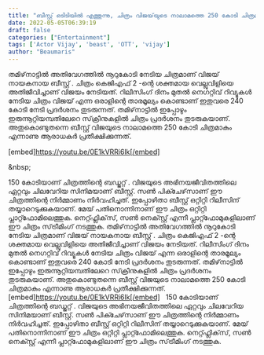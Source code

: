 ```yaml
---
title: "ബീസ്റ്റ് ഒടിടിയിൽ എത്തുന്നു, ചിത്രം വിജയ്‌യുടെ നാലാമത്തെ 250 കോടി ചിത്രമാകുമോ ?"
date: 2022-05-05T06:39:19
draft: false
categories: ["Entertainment"]
tags: ['Actor Vijay', 'beast', 'OTT', 'vijay']
author: "Beaumaris"
---
```


തമിഴ്‌നാട്ടിൽ അതിവേഗത്തിൽ നൂറുകോടി നേടിയ ചിത്രമാണ് വിജയ് നായകനായ ബീസ്റ്റ് . ചിത്രം കെജിഎഫ് 2 -ന്റെ ശക്തമായ വെല്ലുവിളിയെ അതിജീവിച്ചാണ് വിജയം നേടിയത്. റിലീസിംഗ് ദിനം മുതൽ നെഗറ്റിവ് റിവ്യൂകൾ നേടിയ ചിത്രം വിജയ് എന്ന ഒരാളിന്റെ താരമൂല്യം കൊണ്ടാണ് ഇതുവരെ 240 കോടി നേടി പ്രദർശനം തുടരുന്നത്. തമിഴ്‌നാട്ടിൽ ഇപ്പോഴും ഇരുന്നൂറ്റിയമ്പതിലേറെ സ്‌ക്രീനുകളിൽ ചിത്രം പ്രദർശനം തുടരുകയാണ്. അതുകൊണ്ടുതന്നെ ബീസ്റ്റ് വിജയുടെ നാലാമത്തെ 250 കോടി ചിത്രമാകും എന്നാണു ആരാധകർ പ്രതീക്ഷിക്കുന്നത്.

[embed]https://youtu.be/0E1kVRRi6lk[/embed]

&amp;nbsp;

150 കോടിയാണ് ചിത്രത്തിന്റെ ബഡ്ജറ്റ് . വിജയുടെ അഭിനയജീവിതത്തിലെ ഏറ്റവും ചിലവേറിയ സിനിമയാണ് ബീസ്റ്റ്. സൺ പിക്ചേഴ്‌സാണ്‌ ഈ ചിത്രത്തിന്റെ നിർമ്മാണം നിർവഹിച്ചത്. ഇപ്പോഴിതാ ബീസ്റ്റ് ഒറ്റിറ്റി റിലീസിന് തയ്യാറെടുക്കുകയാണ്. മേയ് പതിനൊന്നിനാണ് ഈ ചിത്രം ഒറ്റിറ്റി പ്ലാറ്റ്ഫോമിലെത്തുക. നെറ്റ്ഫ്ലിക്‌സ്, സൺ നെക്സ്റ്റ് എന്നീ പ്ലാറ്റ്ഫോമുകളിലാണ് ഈ ചിത്രം സ്‌ട്രീമിംഗ്‌ നടത്തുക.
തമിഴ്‌നാട്ടിൽ അതിവേഗത്തിൽ നൂറുകോടി നേടിയ ചിത്രമാണ് വിജയ് നായകനായ ബീസ്റ്റ് . ചിത്രം കെജിഎഫ് 2 -ന്റെ ശക്തമായ വെല്ലുവിളിയെ അതിജീവിച്ചാണ് വിജയം നേടിയത്. റിലീസിംഗ് ദിനം മുതൽ നെഗറ്റിവ് റിവ്യൂകൾ നേടിയ ചിത്രം വിജയ് എന്ന ഒരാളിന്റെ താരമൂല്യം കൊണ്ടാണ് ഇതുവരെ 240 കോടി നേടി പ്രദർശനം തുടരുന്നത്. തമിഴ്‌നാട്ടിൽ ഇപ്പോഴും ഇരുന്നൂറ്റിയമ്പതിലേറെ സ്‌ക്രീനുകളിൽ ചിത്രം പ്രദർശനം തുടരുകയാണ്. അതുകൊണ്ടുതന്നെ ബീസ്റ്റ് വിജയുടെ നാലാമത്തെ 250 കോടി ചിത്രമാകും എന്നാണു ആരാധകർ പ്രതീക്ഷിക്കുന്നത്. [embed]https://youtu.be/0E1kVRRi6lk[/embed] &nbsp; 150 കോടിയാണ് ചിത്രത്തിന്റെ ബഡ്ജറ്റ് . വിജയുടെ അഭിനയജീവിതത്തിലെ ഏറ്റവും ചിലവേറിയ സിനിമയാണ് ബീസ്റ്റ്. സൺ പിക്ചേഴ്‌സാണ്‌ ഈ ചിത്രത്തിന്റെ നിർമ്മാണം നിർവഹിച്ചത്. ഇപ്പോഴിതാ ബീസ്റ്റ് ഒറ്റിറ്റി റിലീസിന് തയ്യാറെടുക്കുകയാണ്. മേയ് പതിനൊന്നിനാണ് ഈ ചിത്രം ഒറ്റിറ്റി പ്ലാറ്റ്ഫോമിലെത്തുക. നെറ്റ്ഫ്ലിക്‌സ്, സൺ നെക്സ്റ്റ് എന്നീ പ്ലാറ്റ്ഫോമുകളിലാണ് ഈ ചിത്രം സ്‌ട്രീമിംഗ്‌ നടത്തുക.
